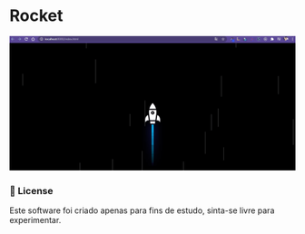 # Rocket
![Farmers Market Finder Demo](img/rocket.gif)

### :page_with_curl: License
Este software foi criado apenas para fins de estudo, sinta-se livre para experimentar.